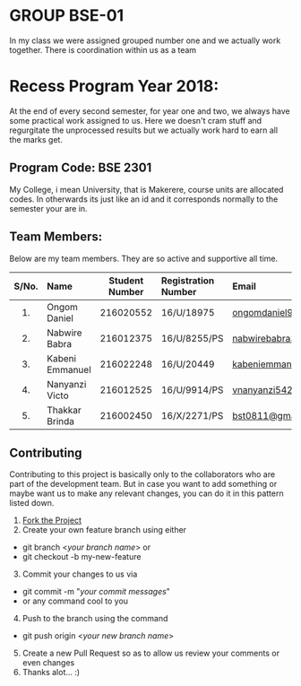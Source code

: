 # GROUP BSE-01
In my class we were assigned grouped number one and we actually work together.
There is coordination within us as a team

# Recess Program Year 2018:
At the end of every second semester, for year one and two, we always have some practical 
work assigned to us.
Here we doesn't cram stuff and regurgitate the unprocessed results but we actually 
work hard to earn all the marks get.

## Program Code: BSE 2301
My College, i mean University, that is Makerere, course units are allocated codes.
In otherwards its just like an id and it corresponds normally to the semester your are in.

## Team Members:
Below are my team members. They are so active and supportive all time.
  
|  S/No.  |       Name        |  Student Number  |  Registration Number  |        Email               |
|:-------:| :---------------- |   :----------:   |   :----------------   |  :---------------          |
|   1.    |  Ongom Daniel     |    216020552     |     16/U/18975        |  ongomdaniel9@gmail.com    |
|   2.    |  Nabwire Babra    |    216012375     |     16/U/8255/PS      |  nabwirebabra3@gmail.com   |
|   3.    |  Kabeni Emmanuel  |    216022248     |     16/U/20449        |  kabeniemmanuel@gmail.com  |
|   4.    |  Nanyanzi Victo   |    216012525     |     16/U/9914/PS      |  vnanyanzi542@gmail.com    |
|   5.    |  Thakkar Brinda   |    216002450     |     16/X/2271/PS      |  bst0811@gmail.com         |

## Contributing

Contributing to this project is basically only to the collaborators who are part of the development team.
But in case you want to add something or maybe want us to make any relevant changes, you can do it in this 
pattern listed down.

1. [Fork the Project](https://github.com/Domodan/BSE2301-Recess-2018-Group-BSE-01 "BSE Repository's Master Branch")
2. Create your own feature branch using either
* git branch <*your branch name*> or
* git checkout -b my-new-feature
3. Commit your changes to us via
* git commit -m "*your commit messages*"
* or any command cool to you
4. Push to the branch using the command
* git push origin <*your new branch name*>
5. Create a new Pull Request so as to allow us review your comments or even changes
6. Thanks alot... :)
